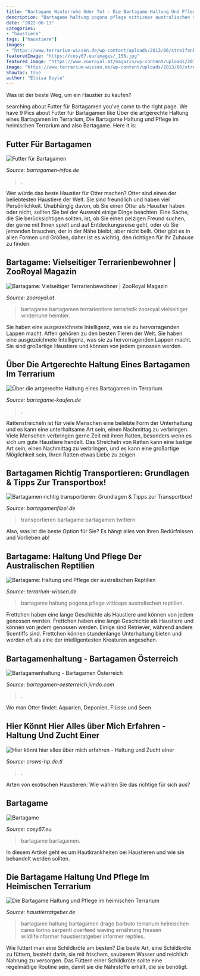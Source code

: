 ```yaml
---
title: "Bartagame Winterruhe Oder Tot - Die Bartagame Haltung Und Pflege Im Heimischen Terrarium"
description: "Bartagame haltung pogona pflege vitticeps australischen reptilien"
date: "2022-06-13"
categories:
- "haustiere"
tags: ["haustiere"]
images:
- "https://www.terrarium-wissen.de/wp-content/uploads/2013/06/streifenkpfige-bartagame-pogona-vitticeps2.jpg"
featuredImage: "https://cosy67.eu/images/_156.jpg"
featured_image: "https://www.zooroyal.at/magazin/wp-content/uploads/2016/01/Bartagame-700x525.jpg"
image: "https://www.terrarium-wissen.de/wp-content/uploads/2013/06/streifenkpfige-bartagame-pogona-vitticeps2.jpg"
ShowToc: true
author: "Eloisa Doyle"
---
```



Was ist der beste Weg, um ein Haustier zu kaufen?

	

		
searching about Futter für Bartagamen you've came to the right page. We have 9 Pics about Futter für Bartagamen like Über die artgerechte Haltung eines Bartagamen im Terrarium, Die Bartagame Haltung und Pflege im heimischen Terrarium and also Bartagame. Here it is:
		
    
## Futter Für Bartagamen

<img loading=lazy src="http://www.bartagamen-infos.de/images/bartagame_trinken.jpg" onerror="this.onerror=null;this.src='https://tse4.mm.bing.net/th?id=OIP.vevTssLQvWEq_LPNUnhaNgHaFe&amp;pid=15.1';" alt="Futter für Bartagamen">

_Source: bartagamen-infos.de_

>. 

	

Wer würde das beste Haustier für Otter machen?
Otter sind eines der beliebtesten Haustiere der Welt. Sie sind freundlich und haben viel Persönlichkeit. Unabhängig davon, ob Sie einen Otter als Haustier haben oder nicht, sollten Sie bei der Auswahl einige Dinge beachten. Eine Sache, die Sie berücksichtigen sollten, ist, ob Sie einen pelzigen Freund suchen, der gerne mit Ihnen spielt und auf Entdeckungsreise geht, oder ob Sie jemanden brauchen, der in der Nähe bleibt, aber nicht bellt. Otter gibt es in allen Formen und Größen, daher ist es wichtig, den richtigen für Ihr Zuhause zu finden.

    
## Bartagame: Vielseitiger Terrarienbewohner | ZooRoyal Magazin

<img loading=lazy src="https://www.zooroyal.at/magazin/wp-content/uploads/2016/01/Bartagame-700x525.jpg" onerror="this.onerror=null;this.src='https://tse4.mm.bing.net/th?id=OIP.o6vQU2ANQfxkvw3HH3jsvwHaFj&amp;pid=15.1';" alt="Bartagame: Vielseitiger Terrarienbewohner | ZooRoyal Magazin">

_Source: zooroyal.at_

>bartagame bartagamen terrarientiere terraristik zooroyal vielseitiger winterruhe heimtier. 

	

Sie haben eine ausgezeichnete Intelligenz, was sie zu hervorragenden Lappen macht.
Affen gehören zu den besten Tieren der Welt. Sie haben eine ausgezeichnete Intelligenz, was sie zu hervorragenden Lappen macht. Sie sind großartige Haustiere und können von jedem genossen werden.

    
## Über Die Artgerechte Haltung Eines Bartagamen Im Terrarium

<img loading=lazy src="https://bartagame-kaufen.de/wp-content/uploads/bartagame-winterruhe-1.jpg" onerror="this.onerror=null;this.src='https://tse3.mm.bing.net/th?id=OIP.OqOB1XpFMsZtAx1WFl9nlwAAAA&amp;pid=15.1';" alt="Über die artgerechte Haltung eines Bartagamen im Terrarium">

_Source: bartagame-kaufen.de_

>. 

	

Rattenstreicheln ist für viele Menschen eine beliebte Form der Unterhaltung und es kann eine unterhaltsame Art sein, einen Nachmittag zu verbringen.
Viele Menschen verbringen gerne Zeit mit ihren Ratten, besonders wenn es sich um gute Haustiere handelt. Das Streicheln von Ratten kann eine lustige Art sein, einen Nachmittag zu verbringen, und es kann eine großartige Möglichkeit sein, Ihren Ratten etwas Liebe zu zeigen.

    
## Bartagamen Richtig Transportieren: Grundlagen &amp; Tipps Zur Transportbox!

<img loading=lazy src="https://bartagamenfibel.de/wp-content/uploads/2019/11/Bartagame-transportieren.jpeg" onerror="this.onerror=null;this.src='https://tse2.mm.bing.net/th?id=OIP.L50IHh0JhhtJ_DmF_WJN5AHaEK&amp;pid=15.1';" alt="Bartagamen richtig transportieren: Grundlagen &amp; Tipps zur Transportbox!">

_Source: bartagamenfibel.de_

>transportieren bartagame bartagamen twittern. 

	

Also, was ist die beste Option für Sie? Es hängt alles von Ihren Bedürfnissen und Vorlieben ab!

    
## Bartagame: Haltung Und Pflege Der Australischen Reptilien

<img loading=lazy src="https://www.terrarium-wissen.de/wp-content/uploads/2013/06/streifenkpfige-bartagame-pogona-vitticeps2.jpg" onerror="this.onerror=null;this.src='https://tse2.mm.bing.net/th?id=OIP.FThFMgTNSEuKj99OZjV-7wAAAA&amp;pid=15.1';" alt="Bartagame: Haltung und Pflege der australischen Reptilien">

_Source: terrarium-wissen.de_

>bartagame haltung pogona pflege vitticeps australischen reptilien. 

	

Frettchen haben eine lange Geschichte als Haustiere und können von jedem genossen werden.
Frettchen haben eine lange Geschichte als Haustiere und können von jedem genossen werden. Einige sind Retriever, während andere Scentiffs sind. Frettchen können stundenlange Unterhaltung bieten und werden oft als eine der intelligentesten Kreaturen angesehen.

    
## Bartagamenhaltung - Bartagamen Österreich

<img loading=lazy src="https://image.jimcdn.com/app/cms/image/transf/dimension=350x1024:format=jpg/path/s428a65710c13ed4d/image/i9c74ef44e4c8fc77/version/1497774778/image.jpg" onerror="this.onerror=null;this.src='https://tse4.mm.bing.net/th?id=OIP.McFkcSTHIsoLVnvV0DvqLwAAAA&amp;pid=15.1';" alt="Bartagamenhaltung - Bartagamen Österreich">

_Source: bartagamen-oesterreich.jimdo.com_

>. 

	

Wo man Otter findet: Aquarien, Deponien, Flüsse und Seen

    
## Hier Könnt Hier Alles über Mich Erfahren - Haltung Und Zucht Einer

<img loading=lazy src="http://i10.photobucket.com/albums/a149/KarinKR/PC2600023.jpg?t=1173862543" onerror="this.onerror=null;this.src='https://tse4.mm.bing.net/th?id=OIP.HxLx1ssybcRXVFoe_EakkwAAAA&amp;pid=15.1';" alt="Hier könnt hier alles über mich erfahren - Haltung und Zucht einer">

_Source: crows-hp.de.tl_

>. 

	

Arten von exotischen Haustieren: Wie wählen Sie das richtige für sich aus?

    
## Bartagame

<img loading=lazy src="https://cosy67.eu/images/_156.jpg" onerror="this.onerror=null;this.src='https://tse2.mm.bing.net/th?id=OIP.BWDQWPvI4JbaLScgdbrawwAAAA&amp;pid=15.1';" alt="Bartagame">

_Source: cosy67.eu_

>bartagame bartagamen. 

	

In diesem Artikel geht es um Hautkrankheiten bei Haustieren und wie sie behandelt werden sollten.

    
## Die Bartagame Haltung Und Pflege Im Heimischen Terrarium

<img loading=lazy src="https://www.haustierratgeber.de/wp-content/uploads/2020/01/Bartagame-Haltung3-1-1024x682.jpg" onerror="this.onerror=null;this.src='https://tse3.mm.bing.net/th?id=OIP.rz4QMomNC6Yz9NMOzs-0awHaE7&amp;pid=15.1';" alt="Die Bartagame Haltung und Pflege im heimischen Terrarium">

_Source: haustierratgeber.de_

>bartagame haltung bartagamen drago barbuto terrarium heimischen cares torino serpenti overfeed waving ernährung fressen wildlifeinformer haustierratgeber informer reptiles. 

	

Wie füttert man eine Schildkröte am besten?
Die beste Art, eine Schildkröte zu füttern, besteht darin, sie mit frischem, sauberem Wasser und reichlich Nahrung zu versorgen. Das Füttern einer Schildkröte sollte eine regelmäßige Routine sein, damit sie die Nährstoffe erhält, die sie benötigt.

